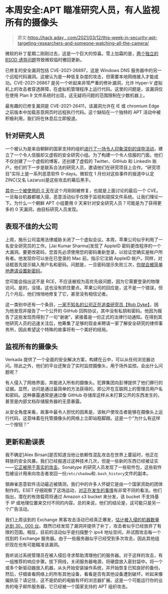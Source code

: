 # 本周安全:APT 瞄准研究人员，有人监视所有的摄像头

> 原文:[https://hack aday . com/2021/03/12/this-week-in-security-apt-targeting-researchers-and-someone-watching-all-the-camera/](https://hackaday.com/2021/03/12/this-week-in-security-apt-targeting-researchers-and-someone-watching-all-the-cameras/)

微软的补丁星期二刚刚过去，这是一个巨大的惊喜。雪上加霜的是，[两个独立的 BSOD 诱导问题](https://www.windowslatest.com/2021/03/10/windows-10-kb5000802-march-update-is-crashing-pcs-with-bsod/)导致微软临时撤回更新。

已修复的安全漏洞包括 CVE-2021-26897，这是 Windows DNS 服务器中的另一个远程代码漏洞。这被认为是一种低复杂度的攻击，但需要本地网络接入才能成功。CVE-2021-26867 是另一个听起来非常严重的修补漏洞，允许 Hyper-V 虚拟机上的攻击者穿透屏障，在虚拟机管理程序上运行代码。这里的问题是，该漏洞仅在使用 Plan 9 文件系统时出现，这无疑将问题的范围限制在少数机器上。

最有趣的已修复漏洞是 CVE-2021-26411，该漏洞允许在 IE 或 chromium Edge 之前版本中加载恶意网页时远程执行代码。这个缺陷在一个独特的 APT 活动中被积极利用，我们将在休息后立即报道。

## 针对研究人员

一个被认为是来自朝鲜的国家支持的组织[进行了一场令人印象深刻的误导活动](https://blog.google/threat-analysis-group/new-campaign-targeting-security-researchers/)，建立了一个令人信服却又虚假的安全研究小组。为了构建一个令人信服的门面，他们不仅创建了一个虚假的博客，还创建了虚假的 Twitter、GitHub 和 LinkedIn 账户。他们的下一步是联系合法的研究人员，邀请他们在研究项目上合作。“研究项目”实际上是一系列恶意软件 0-days。微软在 1 月份对这些事件的报道中认定 ZINC(又名 Lazarus)是这些攻击的幕后黑手。

[其中一个被使用的 0 天](https://arstechnica.com/gadgets/2021/03/microsoft-patches-critical-0day-that-north-korea-used-to-target-researchers/)在这个月刚刚被修复，也就是上面讨论的最后一个 CVE。一旦每台机器都被入侵，恶意活动似乎仅限于监视和窥探文件系统。让我们理论一下。为什么一个朝鲜 APT 小组要用 0 天来针对安全研究人员？可能是为了获得更多的 0 天漏洞，由目标研究人员发现。

## 表现不佳的大公司

上周，施乐公司滥用法律威胁关闭了一个虚拟会议。本周，苹果公司似乎利用了一名安全研究员的工作。[Jai Kumar Sharma]发现了 AppleID 密码更改程序的一个大漏洞。要更改密码，您首先必须使用您的密码重新登录，以验证您确实是帐户所有者。他发现你可以坐在已登录的 Mac 前，指示它注销 AppleID 帐户。同样，对话框首先提示输入用户名和密码。问题是，一旦密码提示失败三次，[你就会被简单地邀请设置新密码](https://twitter.com/ja1sharma/status/1368089510630727685)。

您可能会指出这不是 RCE，不应该被视为高优先级问题，因为它需要登录的物理访问。是的，没错。这也没有抓住要点。苹果公司的回应是，这不是一个错误，但几个月后，他们悄悄地修复了它，甚至没有相信记者。

这一类别中还有一个条目，[一家不知名的公司正在追查研究员【Rob Dyke】](https://twitter.com/robdykedotcom/status/1369267685238923268)，因为他发现并报告了一个公开的 GitHub 回购协议，其中没有私钥和密码。他因为报告了这些发现而得到了一句“谢谢”，紧接着是一份正式的法律行动通知。在得到其他研究人员的迅速关注后，他筹集了足够的现金来聘请一家了解安全研究的律师事务所，因此希望这个特殊的故事将有一个美好的结局。

## 监视所有的摄像头

Verkada 提供了一个全面的安全解决方案，构建在云中，可以从任何浏览器访问。除此之外，他们的平台还聚合了实时监控摄像头，用于场外监控。会出什么问题呢？

有人侵入了网络界面，并能进入所有的摄像头。犯罪集团向彭博提供了他们罪行的证据。显然，访问是通过最简单的方法获得的，即公开在互联网上的管理员用户名和密码。这种暴露通常是通过像 GitHub 存储库这样从未打算公开的东西发生的，甚至是内部文档存储服务器的无意暴露。

从安全角度来看，故事中最令人担忧的因素是，该帐户使攻击者能够在摄像头上运行代码，这意味着在托管摄像头的网络上立即站稳脚跟。这是一个“为什么有这样一个按钮？”

## 更新和勘误表

我不确定[Alex Birsan]是否知道当他让依赖性混乱攻击在世界上蔓延时，他正在释放的安全风暴。我们已经报道过这种技术几次，但是一些新的东西已经被证实——[它正被用于真实的攻击](https://arstechnica.com/gadgets/2021/03/more-top-tier-companies-targeted-by-new-type-of-potentially-serious-attack/)。Sonatype 的研究人员发现了一些软件包，这些软件包被设计用来向攻击者发回一份`/etc/shadow`和`.bash_history`文件的副本。

银麻雀恶意软件活动最近被猜测，我们中的许多人怀疑它是由一个国家资助的团体制作的。ESET 仔细观察了这场运动，[对正在发生的事情](https://twitter.com/ESETresearch/status/1366677211303079938)有非常不同的看法。他们指出，潜在的有效载荷将通过 Amazon s3 bucket 来分发，该 bucket 不支持基于 IP 或地理位置来交付不同的内容。总的来说，他们的结论是，这可能只是另一个广告活动。

我们上周谈到的 Exchange 黑客攻击活动已经真正爆发，[估计被入侵的机器数量达到 30，000 台](https://krebsonsecurity.com/2021/03/at-least-30000-u-s-organizations-newly-hacked-via-holes-in-microsofts-email-software/)。既然已经发现了漏洞并提供了补丁，攻击者似乎已经放弃了有限的范围。相反，目前的活动似乎是扫描整个 ipv4 地址空间，并试图攻击每一个找到的 Exchange 服务器。由于一些服务器似乎已经受到多次攻击，因此其他组织现在也有可能瞄准该漏洞。

我听说过系统管理员在被入侵后寻求帮助清理他们的服务器。对于这样的攻击，有一组推荐的响应步骤。拔下网线，关闭服务器电源，将硬盘放入密封袋中。将一个或多个新驱动器放入机器，从头开始安装操作系统，并开始恢复已知良好的备份。然后，仔细查看网络上的所有其他设备，看看是否有其他设备遭到破坏。听起来像偏执狂？请记住，这不是奶奶的电脑有坏的浏览器扩展。这是一个可能运行你的业务的电子邮件服务器，它已经被一个国家支持的 APT 组织攻击。